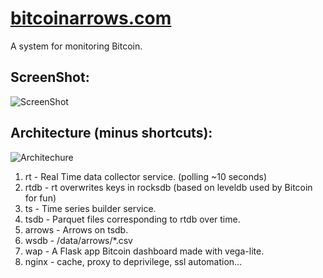 # [bitcoinarrows.com](https://bitcoinarrows.com)

A system for monitoring Bitcoin.


## ScreenShot:
![ScreenShot](https://raw.github.com/JoelBondurant/bitcoinarrows/master/doc/img/bitcoin_arrows.png)

## Architecture (minus shortcuts):
![Architechure](https://raw.github.com/JoelBondurant/bitcoinarrows/master/doc/img/arch.jpg)

1. rt - Real Time data collector service. (polling ~10 seconds)
1. rtdb - rt overwrites keys in rocksdb (based on leveldb used by Bitcoin for fun)
1. ts - Time series builder service.
1. tsdb - Parquet files corresponding to rtdb over time.
1. arrows - Arrows on tsdb.
1. wsdb - /data/arrows/*.csv
1. wap - A Flask app Bitcoin dashboard made with vega-lite.
1. nginx - cache, proxy to deprivilege, ssl automation...
